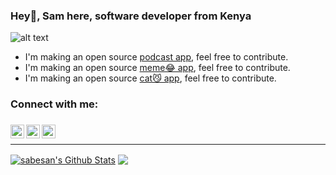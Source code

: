 ### Hey👋, Sam here, software developer from Kenya

![alt text](https://i.imgur.com/6hcbSj8.gif)



- I'm making an open source [podcast app](https://github.com/sababuvercetti/podcastic), feel free to contribute.
- I'm making an open source [meme😂 app](https://github.com/sababuvercetti/meem), feel free to contribute.
- I'm making an open source [cat😼 app](https://github.com/sababuvercetti/el_gato), feel free to contribute.


### Connect with me:


###
[<img align="left" alt="Sabesan | Twitter" width="22px" height="22px" src="https://cdn2.iconfinder.com/data/icons/social-media-2285/512/1_Twitter2_colored_svg-512.png" />][twitter]
[<img align="left" alt="Sabesan | LinkedIn" width="22px" height="22px" src="https://cdn2.iconfinder.com/data/icons/social-media-2285/512/1_Linkedin_unofficial_colored_svg-512.png" />][linkedin]
[<img align="left" alt="Sabesan | Instagram" width="22px" height="22px" src="https://cdn2.iconfinder.com/data/icons/social-media-2285/512/1_Instagram_colored_svg_1-512.png" />][instagram]
###
<br />

---

[twitter]: https://twitter.com/sababuvercetti
[instagram]: https://www.instagram.com/sababuvercetti
[linkedin]: https://www.linkedin.com/in/sababuvercetti

<a href="https://github.com/sababuvercetti">
<img align="center" alt="sabesan's Github Stats" src="https://github-readme-stats.codestackr.vercel.app/api?username=sababuvercetti&show_icons=true&hide_border=true&count_private=true&include_all_commits=true&theme=radical" /></a>
<a href="https://github.com/sababuvercetti">
  <img align="center" src="https://github-readme-stats.anuraghazra1.vercel.app/api/top-langs/?username=sababuvercetti&layout=compact&theme=radical" />
</a>



